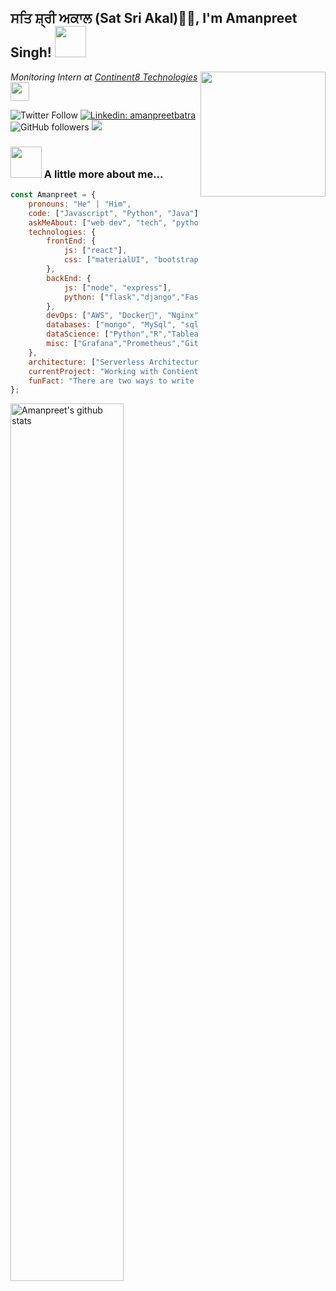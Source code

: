 <h2>ਸਤਿ ਸ਼੍ਰੀ ਅਕਾਲ (Sat Sri Akal)🙏🏻, I'm Amanpreet Singh! <img src="https://media.giphy.com/media/12oufCB0MyZ1Go/giphy.gif" width="50"></h2>
<img align='right' src="https://media.giphy.com/media/SHjOSDkKZ18qOHA5B5/giphy.gif" width="200">
<p><em>Monitoring Intern at <a href="http://www.continent8.com">Continent8 Technologies</a><img src="https://media.giphy.com/media/WUlplcMpOCEmTGBtBW/giphy.gif" width="30"> 
</em></p>

![Twitter Follow](https://img.shields.io/twitter/follow/ammy_batra23?label=Follow)
[![Linkedin: amanpreetbatra](https://img.shields.io/badge/Amanpreet-blue?style=flat-square&logo=Linkedin&logoColor=white&link=https://www.linkedin.com/in/amanpreetbatra/)](https://www.linkedin.com/in/amanpreetbatra/)
![GitHub followers](https://img.shields.io/github/followers/amanpreetbatra?label=Follow&style=social)
![](https://visitor-badge.glitch.me/badge?page_id=amanpreetbatra.amanpreetbatra)

[//]: # (👇 Hit in your console or terminal to connect with me.)

[//]: # ()
[//]: # (```bash)

[//]: # (npx anmol)

[//]: # (```)

### <img src="https://media.giphy.com/media/VgCDAzcKvsR6OM0uWg/giphy.gif" width="50"> A little more about me...  

```javascript
const Amanpreet = {
    pronouns: "He" | "Him",
    code: ["Javascript", "Python", "Java"],
    askMeAbout: ["web dev", "tech", "python", "monitoring"],
    technologies: {
        frontEnd: {
            js: ["react"],
            css: ["materialUI", "bootstrap"]
        },
        backEnd: {
            js: ["node", "express"],
            python: ["flask","django","FastAPI"]
        },
        devOps: ["AWS", "Docker🐳", "Nginx"],
        databases: ["mongo", "MySql", "sqlite","PostgreSQL","influxdb"],
        dataScience: ["Python","R","Tableau","Pandas","Numpy","Matplotlib","Seaborn","Plotly","Dash","Jupyter Notebook"],
        misc: ["Grafana","Prometheus","Git","GitHub","Linux","Windows"]
    },
    architecture: ["Serverless Architecture", "Progressive web applications", "Single page applications"],
    currentProject: "Working with Contient8 Technologies to build a world class monitoring system",
    funFact: "There are two ways to write error-free programs; only the third one works"
};
```

<a href="https://github.com/amanpreetbatra/github-readme-stats">
   <img width="60%" alt="Amanpreet's github stats" src="https://github-readme-stats.vercel.app/api?username=amanpreet&show_icons=true&hide_border=true" />
</a>

